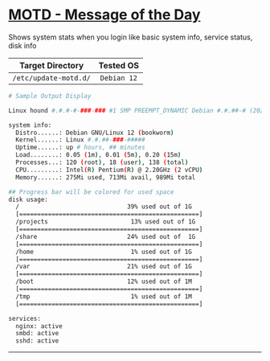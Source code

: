 # [MOTD - Message of the Day](../README.md)

Shows system stats when you login like basic system info, service status, disk info

|   Target Directory    |  Tested OS  |
| :-------------------: | :---------: |
| `/etc/update-motd.d/` | `Debian 12` |

```bash
# Sample Output Display

Linux hound #.#.#-#-###-### #1 SMP PREEMPT_DYNAMIC Debian #.#.##-# (2023-05-08) ####

system info:
  Distro......: Debian GNU/Linux 12 (bookworm)
  Kernel......: Linux #.#.##-###-#####
  Uptime......: up # hours, ## minutes
  Load........: 0.05 (1m), 0.01 (5m), 0.20 (15m)
  Processes...: 120 (root), 18 (user), 138 (total)
  CPU.........: Intel(R) Pentium(R) @ 2.20GHz (2 vCPU)
  Memory......: 275Mi used, 713Mi avail, 989Mi total

## Progress bar will be colored for used space
disk usage:
  /                              39% used out of 1G
  [==================================================]
  /projects                       13% used out of 1G
  [==================================================]
  /share                         24% used out of  1G
  [==================================================]
  /home                           1% used out of 1G
  [==================================================]
  /var                           21% used out of 1G
  [==================================================]
  /boot                          12% used out of 1M
  [==================================================]
  /tmp                            1% used out of 1M
  [==================================================]

services:
  nginx: active
  smbd: active
  sshd: active

```

---
